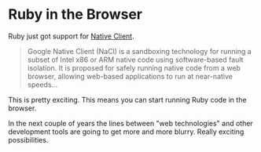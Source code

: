 # Ruby in the Browser

Ruby just got support for [Native Client](http://en.wikipedia.org/wiki/Google_Native_Client).

> Google Native Client (NaCl) is a sandboxing technology for running a subset of Intel x86 or ARM native code using software-based fault isolation. It is proposed for safely running native code from a web browser, allowing web-based applications to run at near-native speeds...

This is pretty exciting. This means you can start running Ruby code in the browser.

In the next couple of years the lines between "web technologies" and other development tools are going to get more and more blurry. Really exciting possibilities.

